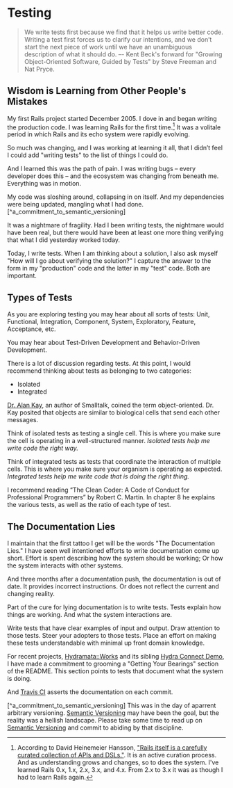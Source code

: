 # Testing

> We write tests first because we find that it helps us write better code.
> Writing a test first forces us to clarify our intentions, and we don’t start the next piece of work until we have an unambiguous description of what it should do.
> –- Kent Beck's forward for "Growing Object-Oriented Software, Guided by Tests" by Steve Freeman and Nat Pryce.

## Wisdom is Learning from Other People's Mistakes

My first Rails project started December 2005.
I dove in and began writing the production code.
I was learning Rails for the first time.[^learning_rails_for_the_first_time]
It was a volitale period in which Rails and its echo system were rapidly evolving.

So much was changing, and I was working at learning it all, that I didn’t feel I could add "writing tests" to the list of things I could do.

And I learned this was the path of pain.
I was writing bugs – every developer does this – and the ecosystem was changing from beneath me.
Everything was in motion.

My code was sloshing around, collapsing in on itself.
And my dependencies were being updated, mangling what I had done.[^a_commitment_to_semantic_versioning]

It was a nightmare of fragility.
Had I been writing tests, the nightmare would have been real, but there would have been at least one more thing verifying that what I did yesterday worked today.

Today, I write tests.
When I am thinking about a solution, I also ask myself "How will I go about verifying the solution?"
I capture the answer to the form in my "production" code and the latter in my "test" code.
Both are important.

## Types of Tests

As you are exploring testing you may hear about all sorts of tests: Unit, Functional, Integration, Component, System, Exploratory, Feature, Acceptance, etc.

You may hear about Test-Driven Development and Behavior-Driven Development.

There is a lot of discussion regarding tests. At this point, I would recommend thinking about tests as belonging to two categories:

* Isolated
* Integrated

[Dr. Alan Kay](http://en.wikipedia.org/wiki/Alan_Kay), an author of Smalltalk, coined the term object-oriented. Dr. Kay posited that objects are similar to biological cells that send each other messages.

Think of isolated tests as testing a single cell. This is where you make sure the cell is operating in a well-structured manner. *Isolated tests help me write code the right way.*

Think of integrated tests as tests that coordinate the interaction of multiple cells. This is where you make sure your organism is operating as expected. *Integrated tests help me write code that is doing the right thing.*

I recommend reading “The Clean Coder: A Code of Conduct for Professional Programmers” by Robert C. Martin. In chapter 8 he explains the various tests, as well as the ratio of each type of test.

## The Documentation Lies

I maintain that the first tattoo I get will be the words "The Documentation Lies."
I have seen well intentioned efforts to write documentation come up short.
Effort is spent describing how the system should be working; Or how the system interacts with other systems.

And three months after a documentation push, the documentation is out of date.
It provides incorrect instructions.
Or does not reflect the current and changing reality.

Part of the cure for lying documentation is to write tests.
Tests explain how things are working.
And what the system interactions are.

Write tests that have clear examples of input and output.
Draw attention to those tests.
Steer your adopters to those tests.
Place an effort on making these tests understandable with minimal up front domain knowledge.

For recent projects, [Hydramata::Works](https://github.com/ndlib/hydramata-works) and its sibling [Hydra Connect Demo](https://github.com/ndlib/hydra_connect_demo), I have made a commitment to grooming a "Getting Your Bearings" section of the README.
This section points to tests that document what the system is doing.

And [Travis CI](http://travis-ci.org) asserts the documentation on each commit.

[^learning_rails_for_the_first_time]: According to David Heinemeier Hansson, ["Rails itself is a carefully curated collection of APIs and DSLs."](http://david.heinemeierhansson.com/2012/the-parley-letter.html).
It is an active curation process. And as understanding grows and changes, so to does the system. I've learned Rails 0.x, 1.x, 2.x, 3.x, and 4.x. From 2.x to 3.x it was as though I had to learn Rails again.

[^a_commitment_to_semantic_versioning] This was in the day of aparrent arbitrary versioning. [Semantic Versioning](http://semver.org/) may have been the goal, but the reality was a hellish landscape. Please take some time to read up on [Semantic Versioning](http://semver.org/) and commit to abiding by that discipline.